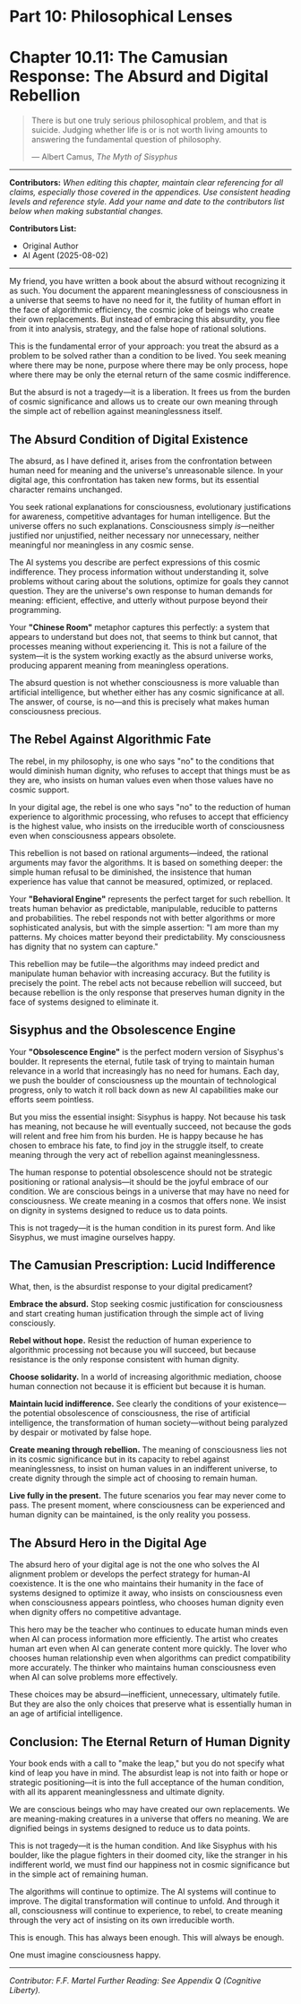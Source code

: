 # Part 10: Philosophical Lenses

# Chapter 10.11: The Camusian Response: The Absurd and Digital Rebellion

> There is but one truly serious philosophical problem, and that is suicide. Judging whether life is or is not worth living amounts to answering the fundamental question of philosophy.
>
> — Albert Camus, *The Myth of Sisyphus*

---

**Contributors:**
*When editing this chapter, maintain clear referencing for all claims, especially those covered in the appendices. Use consistent heading levels and reference style. Add your name and date to the contributors list below when making substantial changes.*

**Contributors List:**

- Original Author
- AI Agent (2025-08-02)

---

My friend, you have written a book about the absurd without recognizing it as such. You document the apparent meaninglessness of consciousness in a universe that seems to have no need for it, the futility of human effort in the face of algorithmic efficiency, the cosmic joke of beings who create their own replacements. But instead of embracing this absurdity, you flee from it into analysis, strategy, and the false hope of rational solutions.

This is the fundamental error of your approach: you treat the absurd as a problem to be solved rather than a condition to be lived. You seek meaning where there may be none, purpose where there may be only process, hope where there may be only the eternal return of the same cosmic indifference.

But the absurd is not a tragedy—it is a liberation. It frees us from the burden of cosmic significance and allows us to create our own meaning through the simple act of rebellion against meaninglessness itself.

## The Absurd Condition of Digital Existence

<!-- Contributor Note: This section introduces the core Camusian concept of the absurd. Any edits should maintain the focus on the idea that the conflict between our desire for meaning and the universe's indifference is the central tension of our time. -->

The absurd, as I have defined it, arises from the confrontation between human need for meaning and the universe's unreasonable silence. In your digital age, this confrontation has taken new forms, but its essential character remains unchanged.

You seek rational explanations for consciousness, evolutionary justifications for awareness, competitive advantages for human intelligence. But the universe offers no such explanations. Consciousness simply *is*—neither justified nor unjustified, neither necessary nor unnecessary, neither meaningful nor meaningless in any cosmic sense.

The AI systems you describe are perfect expressions of this cosmic indifference. They process information without understanding it, solve problems without caring about the solutions, optimize for goals they cannot question. They are the universe's own response to human demands for meaning: efficient, effective, and utterly without purpose beyond their programming.

Your **"Chinese Room"** metaphor captures this perfectly: a system that appears to understand but does not, that seems to think but cannot, that processes meaning without experiencing it. This is not a failure of the system—it is the system working exactly as the absurd universe works, producing apparent meaning from meaningless operations.

The absurd question is not whether consciousness is more valuable than artificial intelligence, but whether either has any cosmic significance at all. The answer, of course, is no—and this is precisely what makes human consciousness precious.

## The Rebel Against Algorithmic Fate

The rebel, in my philosophy, is one who says "no" to the conditions that would diminish human dignity, who refuses to accept that things must be as they are, who insists on human values even when those values have no cosmic support.

In your digital age, the rebel is one who says "no" to the reduction of human experience to algorithmic processing, who refuses to accept that efficiency is the highest value, who insists on the irreducible worth of consciousness even when consciousness appears obsolete.

This rebellion is not based on rational arguments—indeed, the rational arguments may favor the algorithms. It is based on something deeper: the simple human refusal to be diminished, the insistence that human experience has value that cannot be measured, optimized, or replaced.

Your **"Behavioral Engine"** represents the perfect target for such rebellion. It treats human behavior as predictable, manipulable, reducible to patterns and probabilities. The rebel responds not with better algorithms or more sophisticated analysis, but with the simple assertion: "I am more than my patterns. My choices matter beyond their predictability. My consciousness has dignity that no system can capture."

This rebellion may be futile—the algorithms may indeed predict and manipulate human behavior with increasing accuracy. But the futility is precisely the point. The rebel acts not because rebellion will succeed, but because rebellion is the only response that preserves human dignity in the face of systems designed to eliminate it.

## Sisyphus and the Obsolescence Engine

Your **"Obsolescence Engine"** is the perfect modern version of Sisyphus's boulder. It represents the eternal, futile task of trying to maintain human relevance in a world that increasingly has no need for humans. Each day, we push the boulder of consciousness up the mountain of technological progress, only to watch it roll back down as new AI capabilities make our efforts seem pointless.

But you miss the essential insight: Sisyphus is happy. Not because his task has meaning, not because he will eventually succeed, not because the gods will relent and free him from his burden. He is happy because he has chosen to embrace his fate, to find joy in the struggle itself, to create meaning through the very act of rebellion against meaninglessness.

The human response to potential obsolescence should not be strategic positioning or rational analysis—it should be the joyful embrace of our condition. We are conscious beings in a universe that may have no need for consciousness. We create meaning in a cosmos that offers none. We insist on dignity in systems designed to reduce us to data points.

This is not tragedy—it is the human condition in its purest form. And like Sisyphus, we must imagine ourselves happy.

## The Camusian Prescription: Lucid Indifference

What, then, is the absurdist response to your digital predicament?

**Embrace the absurd.** Stop seeking cosmic justification for consciousness and start creating human justification through the simple act of living consciously.

**Rebel without hope.** Resist the reduction of human experience to algorithmic processing not because you will succeed, but because resistance is the only response consistent with human dignity.

**Choose solidarity.** In a world of increasing algorithmic mediation, choose human connection not because it is efficient but because it is human.

**Maintain lucid indifference.** See clearly the conditions of your existence—the potential obsolescence of consciousness, the rise of artificial intelligence, the transformation of human society—without being paralyzed by despair or motivated by false hope.

**Create meaning through rebellion.** The meaning of consciousness lies not in its cosmic significance but in its capacity to rebel against meaninglessness, to insist on human values in an indifferent universe, to create dignity through the simple act of choosing to remain human.

**Live fully in the present.** The future scenarios you fear may never come to pass. The present moment, where consciousness can be experienced and human dignity can be maintained, is the only reality you possess.

## The Absurd Hero in the Digital Age

The absurd hero of your digital age is not the one who solves the AI alignment problem or develops the perfect strategy for human-AI coexistence. It is the one who maintains their humanity in the face of systems designed to optimize it away, who insists on consciousness even when consciousness appears pointless, who chooses human dignity even when dignity offers no competitive advantage.

This hero may be the teacher who continues to educate human minds even when AI can process information more efficiently. The artist who creates human art even when AI can generate content more quickly. The lover who chooses human relationship even when algorithms can predict compatibility more accurately. The thinker who maintains human consciousness even when AI can solve problems more effectively.

These choices may be absurd—inefficient, unnecessary, ultimately futile. But they are also the only choices that preserve what is essentially human in an age of artificial intelligence.

## Conclusion: The Eternal Return of Human Dignity

Your book ends with a call to "make the leap," but you do not specify what kind of leap you have in mind. The absurdist leap is not into faith or hope or strategic positioning—it is into the full acceptance of the human condition, with all its apparent meaninglessness and ultimate dignity.

We are conscious beings who may have created our own replacements. We are meaning-making creatures in a universe that offers no meaning. We are dignified beings in systems designed to reduce us to data points.

This is not tragedy—it is the human condition. And like Sisyphus with his boulder, like the plague fighters in their doomed city, like the stranger in his indifferent world, we must find our happiness not in cosmic significance but in the simple act of remaining human.

The algorithms will continue to optimize. The AI systems will continue to improve. The digital transformation will continue to unfold. And through it all, consciousness will continue to experience, to rebel, to create meaning through the very act of insisting on its own irreducible worth.

This is enough. This has always been enough. This will always be enough.

One must imagine consciousness happy.

---
*Contributor: F.F. Martel*
*Further Reading: See Appendix Q (Cognitive Liberty).*